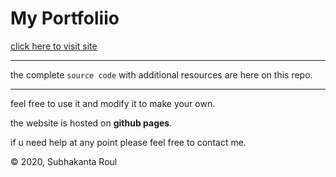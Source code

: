 # My Portfoliio
[click here to visit site](https://predator2v0.github.io/myportfolio/)

---
the complete `source code` with additional resources are here on this repo.
***
feel free to use it and modify it to make your own.

the website is hosted on **github pages**.

if u need help at any point please feel free to contact me.

&copy; 2020, Subhakanta Roul

